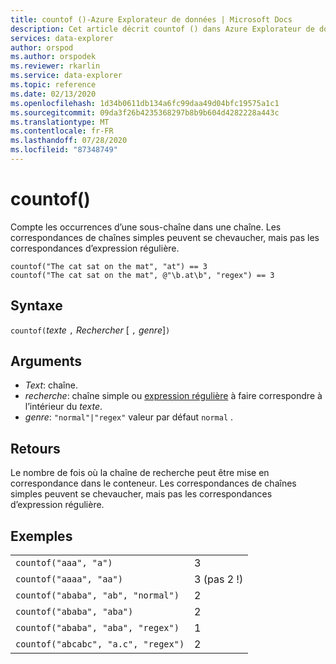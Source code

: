 ```yaml
---
title: countof ()-Azure Explorateur de données | Microsoft Docs
description: Cet article décrit countof () dans Azure Explorateur de données.
services: data-explorer
author: orspod
ms.author: orspodek
ms.reviewer: rkarlin
ms.service: data-explorer
ms.topic: reference
ms.date: 02/13/2020
ms.openlocfilehash: 1d34b0611db134a6fc99daa49d04bfc19575a1c1
ms.sourcegitcommit: 09da3f26b4235368297b8b9b604d4282228a443c
ms.translationtype: MT
ms.contentlocale: fr-FR
ms.lasthandoff: 07/28/2020
ms.locfileid: "87348749"
---
```

# <a name="countof"></a>countof()

Compte les occurrences d’une sous-chaîne dans une chaîne. Les correspondances de chaînes simples peuvent se chevaucher, mais pas les correspondances d’expression régulière.

```kusto
countof("The cat sat on the mat", "at") == 3
countof("The cat sat on the mat", @"\b.at\b", "regex") == 3
```

## <a name="syntax"></a>Syntaxe

`countof(`*texte* `,` *Rechercher* [ `,` *genre*]`)`

## <a name="arguments"></a>Arguments

* *Text*: chaîne.
* *recherche*: chaîne simple ou [expression régulière](./re2.md) à faire correspondre à l’intérieur du *texte*.
* *genre*: `"normal"|"regex"` valeur par défaut `normal` . 

## <a name="returns"></a>Retours

Le nombre de fois où la chaîne de recherche peut être mise en correspondance dans le conteneur. Les correspondances de chaînes simples peuvent se chevaucher, mais pas les correspondances d’expression régulière.

## <a name="examples"></a>Exemples

|||
|---|---
|`countof("aaa", "a")`| 3 
|`countof("aaaa", "aa")`| 3 (pas 2 !)
|`countof("ababa", "ab", "normal")`| 2
|`countof("ababa", "aba")`| 2
|`countof("ababa", "aba", "regex")`| 1
|`countof("abcabc", "a.c", "regex")`| 2
    